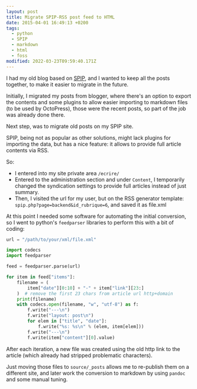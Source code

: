 ```yaml
---
layout: post
title: Migrate SPIP-RSS post feed to HTML
date: 2015-04-01 16:49:13 +0200
tags:
  - python
  - SPIP
  - markdown
  - html
  - foss
modified: 2022-03-23T09:59:40.171Z
---
```


I had my old blog based on [SPIP](http://www.spip.net), and I wanted to keep all the posts together, to make it easier to migrate in the future.

Initially, I migrated my posts from blogger, where there's an option to export the contents and some plugins to allow easier importing to markdown files (to be used by OctoPress), those were the recent posts, so part of the job was already done there.

Next step, was to migrate old posts on my SPIP site.

SPIP, being not as popular as other solutions, might lack plugins for importing the data, but has a nice feature: it allows to provide full article contents via RSS.

So:

- I entered into my site private area `/ecrire/`
- Entered to the administration section and under `Content`, I temporarily changed the syndication settings to provide full articles instead of just summary.
- Then, I visited the url for my user, but on the RSS generator template: `spip.php?page=backend&id_rubrique=6`, and saved it as file.xml

At this point I needed some software for automating the initial conversion, so I went to python's `feedparser` libraries to perform this with a bit of coding:

```python
url = "/path/to/your/xml/file.xml"

import codecs
import feedparser

feed = feedparser.parse(url)

for item in feed["items"]:
    filename = (
        item["date"][0:10] + "-" + item["link"][23:]
    )  # remove the first 23 chars from article url http+domain
    print(filename)
    with codecs.open(filename, "w", "utf-8") as f:
        f.write("---\n")
        f.write("layout: post\n")
        for elem in ["title", "date"]:
            f.write("%s: %s\n" % (elem, item[elem]))
        f.write("---\n")
        f.write(item["content"][0].value)
```

After each iteration, a new file was created using the old http link to the article (which already had stripped problematic characters).

Just moving those files to `source/_posts` allows me to re-publish them on a different site, and later work the conversion to markdown by using `pandoc` and some manual tuning.
